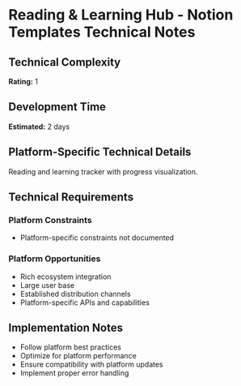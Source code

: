 # Reading & Learning Hub - Notion Templates Technical Notes

## Technical Complexity
**Rating:** 1

## Development Time
**Estimated:** 2 days

## Platform-Specific Technical Details
Reading and learning tracker with progress visualization.

## Technical Requirements

### Platform Constraints
- Platform-specific constraints not documented

### Platform Opportunities
- Rich ecosystem integration
- Large user base
- Established distribution channels
- Platform-specific APIs and capabilities

## Implementation Notes
- Follow platform best practices
- Optimize for platform performance
- Ensure compatibility with platform updates
- Implement proper error handling
